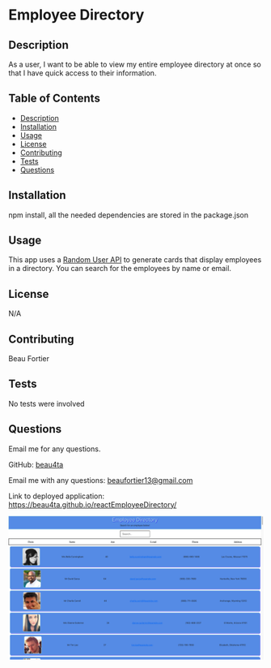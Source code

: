 # Employee Directory
  
  ## Description
  As a user, I want to be able to view my entire employee directory at once so that I have quick access to their information.

  ## Table of Contents
  - [Description](#description)
  - [Installation](#installation)
  - [Usage](#usage)
  - [License](#license)
  - [Contributing](#contributing)
  - [Tests](#tests)
  - [Questions](#questions)

  ## Installation
  npm install, all the needed dependencies are stored in the package.json

  ## Usage
  This app uses a [Random User API](https://randomuser.me/) to generate cards that display employees in a directory. You can search for the employees by name or email.

  ## License
  N/A
  
  ## Contributing
  Beau Fortier

  ## Tests
  No tests were involved

  ## Questions
  Email me for any questions.
  
  GitHub: [beau4ta](https://github.com/beau4ta)
  
  Email me with any questions: beaufortier13@gmail.com
  
Link to deployed application: https://beau4ta.github.io/reactEmployeeDirectory/

<img src='assets/empDirectSS.png'>
